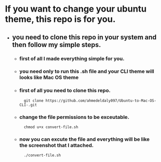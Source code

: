 # If you want to change your ubuntu theme, this repo is for you.
- ## you need to clone this repo in your system and then follow my simple steps.

    - ### first of all I made everything simple for you. 
    - ### you need only to run this .sh file and your CLI theme will looks like Mac OS theme
    - ### first of all you need to clone this repo.
            git clone https://github.com/ahmedeldaly097/Ubuntu-to-Mac-OS-CLI-.git
    
    - ### change the file permissions to be exceutable.
            chmod u+x convert-file.sh
    
    - ### now you can excute the file and everything will be like the screenshot that I attached.
            ./convert-file.sh
